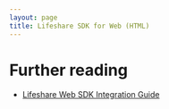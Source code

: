 ```yaml
---
layout: page
title: Lifeshare SDK for Web (HTML)
---
```


# Further reading
* [Lifeshare Web SDK Integration Guide](/docs/web_sdk/)
